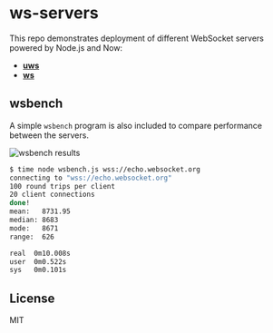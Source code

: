 # ws-servers

This repo demonstrates deployment of different WebSocket servers powered by
Node.js and Now:

 * **[uws](./uws)**
 * **[ws](./ws)**

## wsbench

A simple `wsbench` program is also included to compare performance between
the servers.

![wsbench results](https://cldup.com/Q0yNsLnH1V.png)

```bash
$ time node wsbench.js wss://echo.websocket.org
connecting to "wss://echo.websocket.org"
100 round trips per client
20 client connections
done!
mean:   8731.95
median: 8683
mode:   8671
range:  626

real  0m10.008s
user  0m0.522s
sys   0m0.101s
```

## License

MIT
